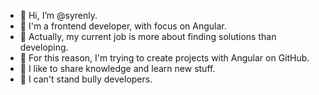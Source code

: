 - 👋 Hi, I’m @syrenly.
- 🌸 I'm a frontend developer, with focus on Angular.
- 🧞 Actually, my current job is more about finding solutions than developing.
- 🌱 For this reason, I'm trying to create projects with Angular on GitHub.
- 🥰 I like to share knowledge and learn new stuff.
- 👻 I can't stand bully developers.
